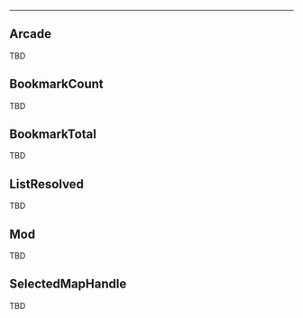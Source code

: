 ___

## Arcade

TBD

## BookmarkCount

TBD

## BookmarkTotal

TBD

## ListResolved

TBD

## Mod

TBD

## SelectedMapHandle

TBD
